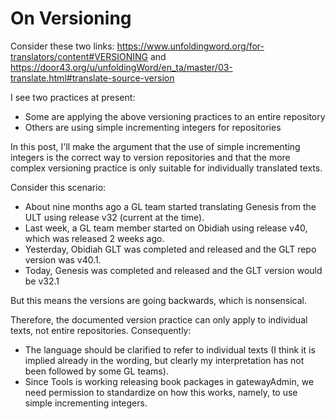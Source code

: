 # On Versioning

Consider these two links:
https://www.unfoldingword.org/for-translators/content#VERSIONING and 
https://door43.org/u/unfoldingWord/en_ta/master/03-translate.html#translate-source-version

I see two practices at present:
- Some are applying the above versioning practices to an entire repository
- Others are using simple incrementing integers for repositories

In this post, I'll make the argument that the use of simple incrementing integers is the correct way to version repositories and that the more complex versioning practice is only suitable for individually translated texts.

Consider this scenario:
- About nine months ago a GL team started translating Genesis from the ULT using release v32 (current at the time).
- Last week, a GL team member started on Obidiah using release v40, which was released 2 weeks ago.
- Yesterday, Obidiah GLT was completed and released and the GLT repo version was v40.1.
- Today, Genesis was completed and released and the GLT version would be v32.1

But this means the versions are going backwards, which is nonsensical.

Therefore, the documented version practice can only apply to individual texts, not entire repositories. Consequently:
- The language should be clarified to refer to individual texts (I think it is implied already in the wording, but clearly my interpretation has not been followed by some GL teams).
- Since Tools is working releasing book packages in gatewayAdmin, we need permission to standardize on how this works, namely, to use simple incrementing integers.


